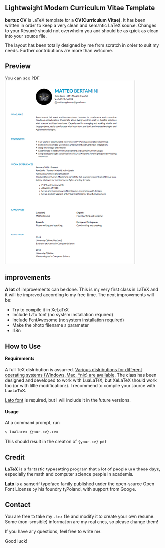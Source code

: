 ## <a name="intro"></a> Lightweight Modern Curriculum Vitae Template

**bertuz CV** is LaTeX template for a **CV(Curriculum Vitae)**. It has been written
in order to keep a very clean and semantic LaTeX source. Changes to your Résumé
should not overwhelm you and should be as quick as clean into your source file.

The layout has been totally designed by me from scratch in order to suit my needs.
Further contributions are more than welcome.

## <a name="preview"></a>Preview

You can see [PDF](/bertuzcv.pdf)
![Bertuz CV preview](/bertuzcv.png?raw=true "Preview Bertuz CV")


## <a name="improvements">improvements
**A lot** of improvements can be done. This is my very first class in LaTeX and
it will be improved according to my free time. The next improvements will be:

- Try to compile it in XeLaTeX
- Include Lato font (no system installation required)
- Include FontAwesome (no system installation required)
- Make the photo filename a parameter
- I18n

## <a name="how-to-use">How to Use

#### Requirements

A full TeX distribution is assumed.  [Various distributions for different operating systems (Windows, Mac, \*nix) are available](http://tex.stackexchange.com/q/55437). The class has been designed and developed
to work with LuaLaTeX, but XeLaTeX should work too (or with little modifications).
I recommend to compile your source with LuaLaTeX.

[Lato font](http://www.latofonts.com/lato-free-fonts/) is required, but I will include it in the future versions.

#### Usage

At a command prompt, run

```bash
$ lualatex {your-cv}.tex
```

This should result in the creation of ``{your-cv}.pdf``

## <a name="credit">Credit
[**LaTeX**](http://www.latex-project.org) is a fantastic typesetting program that a lot of people use these days, especially the math and computer science people in academia.

[**Lato**](http://www.latofonts.com/lato-free-fonts/) is a sanserif type­face fam­ily pub­lished under the open-​​source Open Font License by his foundry tyPoland, with sup­port from Google.

## <a name="contact">Contact
You are free to take my ``.tex`` file and modify it to create your own resume. Some (non-sensible) information are my real ones, so please change them!

If you have any questions, feel free to write me.

Good luck!
